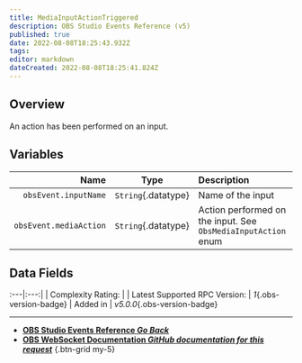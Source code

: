 ```yaml
---
title: MediaInputActionTriggered
description: OBS Studio Events Reference (v5)
published: true
date: 2022-08-08T18:25:43.932Z
tags: 
editor: markdown
dateCreated: 2022-08-08T18:25:41.824Z
---
```


## Overview
An action has been performed on an input.

## Variables
Name | Type | Description | 
----:|:----:|:------------|
`obsEvent.inputName` | `String`{.datatype} | Name of the input
`obsEvent.mediaAction` | `String`{.datatype} | Action performed on the input. See `ObsMediaInputAction` enum

## Data Fields
:---|:---:|
| Complexity Rating: | <span class="stars stars--2"></span>
| Latest Supported RPC Version: | *1*{.obs-version-badge}
| Added in | *v5.0.0*{.obs-version-badge}

---

- [<i class="mdi mdi-chevron-left"></i>**OBS Studio Events Reference *Go Back***](/en/Broadcasters/OBS/Events)
- [<i class="mdi mdi-github"></i> **OBS WebSocket Documentation *GitHub documentation for this request***](https://github.com/obsproject/obs-websocket/blob/master/docs/generated/protocol.md#mediainputactiontriggered)
{.btn-grid my-5}